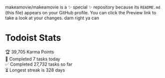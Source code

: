 makeamovie/makeamovie is a ✨ special ✨ repository because its `README.md` (this file) appears on your GitHub profile.
You can click the Preview link to take a look at your changes. darn right ya can

# Todoist Stats

<!-- TODO-IST:START -->
🏆  39,705 Karma Points           
🌸  Completed 7 tasks today           
✅  Completed 27,732 tasks so far           
⏳  Longest streak is 328 days
<!-- TODO-IST:END -->